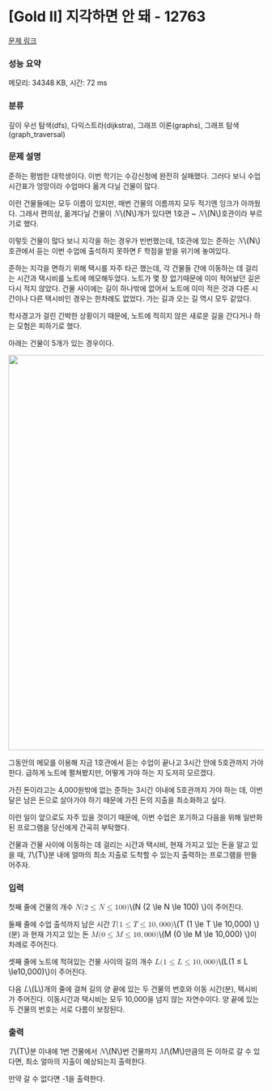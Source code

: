 # [Gold II] 지각하면 안 돼 - 12763 

[문제 링크](https://www.acmicpc.net/problem/12763) 

### 성능 요약

메모리: 34348 KB, 시간: 72 ms

### 분류

깊이 우선 탐색(dfs), 다익스트라(dijkstra), 그래프 이론(graphs), 그래프 탐색(graph_traversal)

### 문제 설명

<p>준하는 평범한 대학생이다. 이번 학기는 수강신청에 완전히 실패했다. 그러다 보니 수업시간표가 엉망이라 수업마다 옮겨 다닐 건물이 많다.</p>

<p>이런 건물들에는 모두 이름이 있지만, 매번 건물의 이름까지 모두 적기엔 잉크가 아까웠다. 그래서 편의상, 옮겨다닐 건물이 <mjx-container class="MathJax" jax="CHTML" style="font-size: 109%; position: relative;"><mjx-math class="MJX-TEX" aria-hidden="true"><mjx-mi class="mjx-i"><mjx-c class="mjx-c1D441 TEX-I"></mjx-c></mjx-mi></mjx-math><mjx-assistive-mml unselectable="on" display="inline"><math xmlns="http://www.w3.org/1998/Math/MathML"><mi>N</mi></math></mjx-assistive-mml><span aria-hidden="true" class="no-mathjax mjx-copytext">\(N\)</span></mjx-container>개가 있다면 1호관 ~ <mjx-container class="MathJax" jax="CHTML" style="font-size: 109%; position: relative;"><mjx-math class="MJX-TEX" aria-hidden="true"><mjx-mi class="mjx-i"><mjx-c class="mjx-c1D441 TEX-I"></mjx-c></mjx-mi></mjx-math><mjx-assistive-mml unselectable="on" display="inline"><math xmlns="http://www.w3.org/1998/Math/MathML"><mi>N</mi></math></mjx-assistive-mml><span aria-hidden="true" class="no-mathjax mjx-copytext">\(N\)</span></mjx-container>호관이라 부르기로 했다.</p>

<p>이렇듯 건물이 많다 보니 지각을 하는 경우가 빈번했는데, 1호관에 있는 준하는 <mjx-container class="MathJax" jax="CHTML" style="font-size: 109%; position: relative;"><mjx-math class="MJX-TEX" aria-hidden="true"><mjx-mi class="mjx-i"><mjx-c class="mjx-c1D441 TEX-I"></mjx-c></mjx-mi></mjx-math><mjx-assistive-mml unselectable="on" display="inline"><math xmlns="http://www.w3.org/1998/Math/MathML"><mi>N</mi></math></mjx-assistive-mml><span aria-hidden="true" class="no-mathjax mjx-copytext">\(N\)</span></mjx-container>호관에서 듣는 이번 수업에 출석하지 못하면 F 학점을 받을 위기에 놓여있다.</p>

<p>준하는 지각을 면하기 위해 택시를 자주 타곤 했는데, 각 건물들 간에 이동하는 데 걸리는 시간과 택시비를 노트에 메모해두었다. 노트가 몇 장 없기때문에 이미 적어놨던 길은 다시 적지 않았다. 건물 사이에는 길이 하나밖에 없어서 노트에 이미 적은 것과 다른 시간이나 다른 택시비인 경우는 한차례도 없었다. 가는 길과 오는 길 역시 모두 같았다.</p>

<p>학사경고가 걸린 긴박한 상황이기 때문에, 노트에 적히지 않은 새로운 길을 간다거나 하는 모험은 피하기로 했다.</p>

<p>아래는 건물이 5개가 있는 경우이다.</p>

<p><img alt="" src="https://onlinejudgeimages.s3-ap-northeast-1.amazonaws.com/problem/12763/image.png" style="height:780px; width:1000px"></p>

<p>그동안의 메모를 이용해 지금 1호관에서 듣는 수업이 끝나고 3시간 안에 5호관까지 가야 한다. 급하게 노트에 펼쳐봤지만, 어떻게 가야 하는 지 도저히 모르겠다.</p>

<p>가진 돈이라고는 4,000원밖에 없는 준하는 3시간 이내에 5호관까지 가야 하는 데, 이번 달은 남은 돈으로 살아가야 하기 때문에 가진 돈의 지출을 최소화하고 싶다.</p>

<p>이런 일이 앞으로도 자주 있을 것이기 때문에, 이번 수업은 포기하고 다음을 위해 일반화된 프로그램을 당신에게 간곡히 부탁했다.</p>

<p>건물과 건물 사이에 이동하는 데 걸리는 시간과 택시비, 현재 가지고 있는 돈을 알고 있을 때, <mjx-container class="MathJax" jax="CHTML" style="font-size: 109%; position: relative;"><mjx-math class="MJX-TEX" aria-hidden="true"><mjx-mi class="mjx-i"><mjx-c class="mjx-c1D447 TEX-I"></mjx-c></mjx-mi></mjx-math><mjx-assistive-mml unselectable="on" display="inline"><math xmlns="http://www.w3.org/1998/Math/MathML"><mi>T</mi></math></mjx-assistive-mml><span aria-hidden="true" class="no-mathjax mjx-copytext">\(T\)</span></mjx-container>분 내에 얼마의 최소 지출로 도착할 수 있는지 출력하는 프로그램을 만들어주자.</p>

### 입력 

 <p>첫째 줄에 건물의 개수 <mjx-container class="MathJax" jax="CHTML" style="font-size: 109%; position: relative;"><mjx-math class="MJX-TEX" aria-hidden="true"><mjx-mi class="mjx-i"><mjx-c class="mjx-c1D441 TEX-I"></mjx-c></mjx-mi><mjx-mo class="mjx-n"><mjx-c class="mjx-c28"></mjx-c></mjx-mo><mjx-mn class="mjx-n"><mjx-c class="mjx-c32"></mjx-c></mjx-mn><mjx-mo class="mjx-n" space="4"><mjx-c class="mjx-c2264"></mjx-c></mjx-mo><mjx-mi class="mjx-i" space="4"><mjx-c class="mjx-c1D441 TEX-I"></mjx-c></mjx-mi><mjx-mo class="mjx-n" space="4"><mjx-c class="mjx-c2264"></mjx-c></mjx-mo><mjx-mn class="mjx-n" space="4"><mjx-c class="mjx-c31"></mjx-c><mjx-c class="mjx-c30"></mjx-c><mjx-c class="mjx-c30"></mjx-c></mjx-mn><mjx-mo class="mjx-n"><mjx-c class="mjx-c29"></mjx-c></mjx-mo></mjx-math><mjx-assistive-mml unselectable="on" display="inline"><math xmlns="http://www.w3.org/1998/Math/MathML"><mi>N</mi><mo stretchy="false">(</mo><mn>2</mn><mo>≤</mo><mi>N</mi><mo>≤</mo><mn>100</mn><mo stretchy="false">)</mo></math></mjx-assistive-mml><span aria-hidden="true" class="no-mathjax mjx-copytext">\(N (2 \le N \le 100) \)</span></mjx-container>이 주어진다.</p>

<p>둘째 줄에 수업 출석까지 남은 시간 <mjx-container class="MathJax" jax="CHTML" style="font-size: 109%; position: relative;"><mjx-math class="MJX-TEX" aria-hidden="true"><mjx-mi class="mjx-i"><mjx-c class="mjx-c1D447 TEX-I"></mjx-c></mjx-mi><mjx-mo class="mjx-n"><mjx-c class="mjx-c28"></mjx-c></mjx-mo><mjx-mn class="mjx-n"><mjx-c class="mjx-c31"></mjx-c></mjx-mn><mjx-mo class="mjx-n" space="4"><mjx-c class="mjx-c2264"></mjx-c></mjx-mo><mjx-mi class="mjx-i" space="4"><mjx-c class="mjx-c1D447 TEX-I"></mjx-c></mjx-mi><mjx-mo class="mjx-n" space="4"><mjx-c class="mjx-c2264"></mjx-c></mjx-mo><mjx-mn class="mjx-n" space="4"><mjx-c class="mjx-c31"></mjx-c><mjx-c class="mjx-c30"></mjx-c></mjx-mn><mjx-mo class="mjx-n"><mjx-c class="mjx-c2C"></mjx-c></mjx-mo><mjx-mn class="mjx-n" space="2"><mjx-c class="mjx-c30"></mjx-c><mjx-c class="mjx-c30"></mjx-c><mjx-c class="mjx-c30"></mjx-c></mjx-mn><mjx-mo class="mjx-n"><mjx-c class="mjx-c29"></mjx-c></mjx-mo></mjx-math><mjx-assistive-mml unselectable="on" display="inline"><math xmlns="http://www.w3.org/1998/Math/MathML"><mi>T</mi><mo stretchy="false">(</mo><mn>1</mn><mo>≤</mo><mi>T</mi><mo>≤</mo><mn>10</mn><mo>,</mo><mn>000</mn><mo stretchy="false">)</mo></math></mjx-assistive-mml><span aria-hidden="true" class="no-mathjax mjx-copytext">\(T (1 \le T \le 10,000) \)</span></mjx-container>(분) 과 현재 가지고 있는 돈 <mjx-container class="MathJax" jax="CHTML" style="font-size: 109%; position: relative;"><mjx-math class="MJX-TEX" aria-hidden="true"><mjx-mi class="mjx-i"><mjx-c class="mjx-c1D440 TEX-I"></mjx-c></mjx-mi><mjx-mo class="mjx-n"><mjx-c class="mjx-c28"></mjx-c></mjx-mo><mjx-mn class="mjx-n"><mjx-c class="mjx-c30"></mjx-c></mjx-mn><mjx-mo class="mjx-n" space="4"><mjx-c class="mjx-c2264"></mjx-c></mjx-mo><mjx-mi class="mjx-i" space="4"><mjx-c class="mjx-c1D440 TEX-I"></mjx-c></mjx-mi><mjx-mo class="mjx-n" space="4"><mjx-c class="mjx-c2264"></mjx-c></mjx-mo><mjx-mn class="mjx-n" space="4"><mjx-c class="mjx-c31"></mjx-c><mjx-c class="mjx-c30"></mjx-c></mjx-mn><mjx-mo class="mjx-n"><mjx-c class="mjx-c2C"></mjx-c></mjx-mo><mjx-mn class="mjx-n" space="2"><mjx-c class="mjx-c30"></mjx-c><mjx-c class="mjx-c30"></mjx-c><mjx-c class="mjx-c30"></mjx-c></mjx-mn><mjx-mo class="mjx-n"><mjx-c class="mjx-c29"></mjx-c></mjx-mo></mjx-math><mjx-assistive-mml unselectable="on" display="inline"><math xmlns="http://www.w3.org/1998/Math/MathML"><mi>M</mi><mo stretchy="false">(</mo><mn>0</mn><mo>≤</mo><mi>M</mi><mo>≤</mo><mn>10</mn><mo>,</mo><mn>000</mn><mo stretchy="false">)</mo></math></mjx-assistive-mml><span aria-hidden="true" class="no-mathjax mjx-copytext">\(M (0 \le M \le 10,000) \)</span></mjx-container>이 차례로 주어진다.</p>

<p>셋째 줄에 노트에 적혀있는 건물 사이의 길의 개수 <mjx-container class="MathJax" jax="CHTML" style="font-size: 109%; position: relative;"><mjx-math class="MJX-TEX" aria-hidden="true"><mjx-mi class="mjx-i"><mjx-c class="mjx-c1D43F TEX-I"></mjx-c></mjx-mi><mjx-mo class="mjx-n"><mjx-c class="mjx-c28"></mjx-c></mjx-mo><mjx-mn class="mjx-n"><mjx-c class="mjx-c31"></mjx-c></mjx-mn><mjx-mo class="mjx-n" space="4"><mjx-c class="mjx-c2264"></mjx-c></mjx-mo><mjx-mi class="mjx-i" space="4"><mjx-c class="mjx-c1D43F TEX-I"></mjx-c></mjx-mi><mjx-mo class="mjx-n" space="4"><mjx-c class="mjx-c2264"></mjx-c></mjx-mo><mjx-mn class="mjx-n" space="4"><mjx-c class="mjx-c31"></mjx-c><mjx-c class="mjx-c30"></mjx-c></mjx-mn><mjx-mo class="mjx-n"><mjx-c class="mjx-c2C"></mjx-c></mjx-mo><mjx-mn class="mjx-n" space="2"><mjx-c class="mjx-c30"></mjx-c><mjx-c class="mjx-c30"></mjx-c><mjx-c class="mjx-c30"></mjx-c></mjx-mn><mjx-mo class="mjx-n"><mjx-c class="mjx-c29"></mjx-c></mjx-mo></mjx-math><mjx-assistive-mml unselectable="on" display="inline"><math xmlns="http://www.w3.org/1998/Math/MathML"><mi>L</mi><mo stretchy="false">(</mo><mn>1</mn><mo>≤</mo><mi>L</mi><mo>≤</mo><mn>10</mn><mo>,</mo><mn>000</mn><mo stretchy="false">)</mo></math></mjx-assistive-mml><span aria-hidden="true" class="no-mathjax mjx-copytext">\(L(1 ≤ L \le10,000)\)</span></mjx-container>이 주어진다.</p>

<p>다음 <mjx-container class="MathJax" jax="CHTML" style="font-size: 109%; position: relative;"><mjx-math class="MJX-TEX" aria-hidden="true"><mjx-mi class="mjx-i"><mjx-c class="mjx-c1D43F TEX-I"></mjx-c></mjx-mi></mjx-math><mjx-assistive-mml unselectable="on" display="inline"><math xmlns="http://www.w3.org/1998/Math/MathML"><mi>L</mi></math></mjx-assistive-mml><span aria-hidden="true" class="no-mathjax mjx-copytext">\(L\)</span></mjx-container>개의 줄에 걸쳐 길의 양 끝에 있는 두 건물의 번호와 이동 시간(분), 택시비가 주어진다. 이동시간과 택시비는 모두 10,000을 넘지 않는 자연수이다. 양 끝에 있는 두 건물의 번호는 서로 다름이 보장된다.</p>

### 출력 

 <p><mjx-container class="MathJax" jax="CHTML" style="font-size: 109%; position: relative;"> <mjx-math class="MJX-TEX" aria-hidden="true"><mjx-mi class="mjx-i"><mjx-c class="mjx-c1D447 TEX-I"></mjx-c></mjx-mi></mjx-math><mjx-assistive-mml unselectable="on" display="inline"><math xmlns="http://www.w3.org/1998/Math/MathML"><mi>T</mi></math></mjx-assistive-mml><span aria-hidden="true" class="no-mathjax mjx-copytext">\(T\)</span></mjx-container>분 이내에 1번 건물에서 <mjx-container class="MathJax" jax="CHTML" style="font-size: 109%; position: relative;"><mjx-math class="MJX-TEX" aria-hidden="true"><mjx-mi class="mjx-i"><mjx-c class="mjx-c1D441 TEX-I"></mjx-c></mjx-mi></mjx-math><mjx-assistive-mml unselectable="on" display="inline"><math xmlns="http://www.w3.org/1998/Math/MathML"><mi>N</mi></math></mjx-assistive-mml><span aria-hidden="true" class="no-mathjax mjx-copytext">\(N\)</span></mjx-container>번 건물까지 <mjx-container class="MathJax" jax="CHTML" style="font-size: 109%; position: relative;"><mjx-math class="MJX-TEX" aria-hidden="true"><mjx-mi class="mjx-i"><mjx-c class="mjx-c1D440 TEX-I"></mjx-c></mjx-mi></mjx-math><mjx-assistive-mml unselectable="on" display="inline"><math xmlns="http://www.w3.org/1998/Math/MathML"><mi>M</mi></math></mjx-assistive-mml><span aria-hidden="true" class="no-mathjax mjx-copytext">\(M\)</span></mjx-container>만큼의 돈 이하로 갈 수 있다면, 최소 얼마의 지출이 예상되는지 출력한다.</p>

<p>만약 갈 수 없다면 -1을 출력한다.</p>

